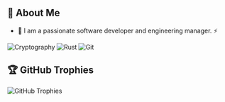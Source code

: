 ## 🚀 About Me

- 🔭 I am a passionate software developer and engineering manager. ⚡

![Cryptography](https://img.shields.io/badge/-Cryptography-333333?style=flat&logo=lock)
![Rust](https://img.shields.io/badge/-Rust-333333?style=flat&logo=rust)
![Git](https://img.shields.io/badge/-Git-333333?style=flat&logo=git)

## 🏆 GitHub Trophies

![GitHub Trophies](https://github-profile-trophy.vercel.app/?username=PaulLaux&theme=radical)
